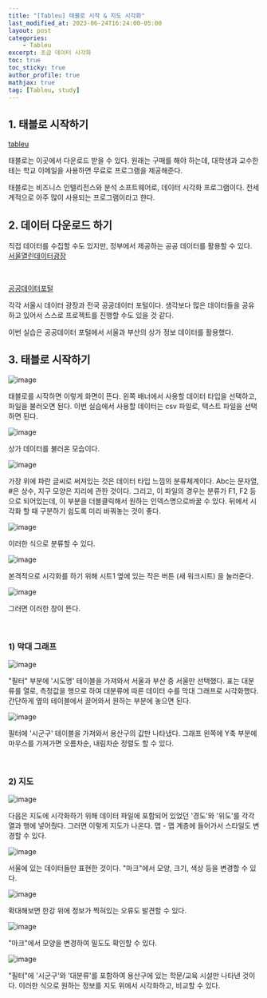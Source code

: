 ```yaml
---
title: "[Tableu] 태블로 시작 & 지도 시각화"
last_modified_at: 2023-06-24T16:24:00-05:00
layout: post
categories:
    - Tableu
excerpt: 초급 데이터 시각화
toc: true
toc_sticky: true
author_profile: true
mathjax: true
tag: [Tableu, study]
---
```


## 1. 태블로 시작하기

[tableu](www.tableau.com/ko-kr/trial/tableau-software?utm_campaign_id=2017049&utm_campaign=Prospecting-CORE-ALL-ALL-ALL-ALL&utm_medium=Paid+Search&utm_source=Naver&utm_language=KR&utm_country=SoKOR&kw=TABLEAU&adgroup=brandsearchad&adused=)


태블로는 이곳에서 다운로드 받을 수 있다.
원래는 구매를 해야 하는데, 대학생과 교수한테는 학교 이메일을 사용하면 무료로 프로그램을 제공해준다.

태블로는 비즈니스 인텔리전스와 분석 소프트웨어로, 데이터 시각화 프로그램이다. 
전세계적으로 아주 많이 사용되는 프로그램이라고 한다.


## 2. 데이터 다운로드 하기

직접 데이터를 수집할 수도 있지만, 정부에서 제공하는 공공 데이터를 활용할 수 있다.
[서울열린데이터광장](data.seoul.go.kr/)

<br>

[공공데이터포털](www.data.go.kr/)

각각 서울시 데이터 광장과 전국 공공데이터 포털이다. 
생각보다 많은 데이터들을 공유하고 있어서 스스로 프로젝트를 진행할 수도 있을 것 같다.

이번 실습은 공공데이터 포털에서 서울과 부산의 상가 정보 데이터를 활용했다.

## 3. 태블로 시작하기

![image](https://github.com/bokyung124/bokyung124.github.io/assets/53086873/78dc3930-0b7b-413e-bdfe-448976643e1c)

태블로를 시작하면 이렇게 화면이 뜬다. 
왼쪽 배너에서 사용할 데이터 타입을 선택하고, 파일을 불러오면 된다.
이번 실습에서 사용할 데이터는 csv 파일로, 텍스트 파일을 선택하면 된다.

![image](https://github.com/bokyung124/bokyung124.github.io/assets/53086873/ba141840-6a65-44d8-a560-a6bde4ec55c6)

상가 데이터를 불러온 모습이다. 

![image](https://github.com/bokyung124/bokyung124.github.io/assets/53086873/c4ea8ac7-56a4-4eb8-8598-832f612ce7c8)

가장 위에 파란 글씨로 써져있는 것은 데이터 타입 느낌의 분류체계이다. Abc는 문자열, #은 상수, 지구 모양은 지리에 관한 것이다. 그리고, 이 파일의 경우는 분류가 F1, F2 등으로 되어있는데, 이 부분을 더블클릭해서 원하는 인덱스명으로바꿀 수 있다. 뒤에서 시각화 할 때 구분하기 쉽도록 미리 바꿔놓는 것이 좋다.

![image](https://github.com/bokyung124/bokyung124.github.io/assets/53086873/d937c35f-2d48-4f8f-a125-77ded568fb0b)

이러한 식으로 분류할 수 있다.

![image](https://github.com/bokyung124/bokyung124.github.io/assets/53086873/1ff4d041-6042-40f7-b0ad-bd8b18ded411)

본격적으로 시각화를 하기 위해 시트1 옆에 있는 작은 버튼 (새 워크시트) 을 눌러준다.

![image](https://github.com/bokyung124/bokyung124.github.io/assets/53086873/f934926b-4b6d-4aaa-8a89-5e4b2080ba43)

그러면 이러한 창이 뜬다.

<br>

### 1) 막대 그래프

![image](https://github.com/bokyung124/bokyung124.github.io/assets/53086873/c7081c80-a1e5-48c0-a9e7-47a55145e4c9)

"필터" 부분에 '시도명' 테이블을 가져와서 서울과 부산 중 서울만 선택했다.
표는 대분류를 열로, 측정값을 행으로 하여 대분류에 따른 데이터 수를 막대 그래프로 시각화했다.
간단하게 옆의 테이블에서 끌어와서 원하는 부분에 놓으면 된다.

![image](https://github.com/bokyung124/bokyung124.github.io/assets/53086873/ae190883-379a-4170-82ce-579cde14ca99)

필터에 '시군구' 테이블을 가져와서 용산구의 값만 나타냈다. 
그래프 왼쪽에 Y축 부분에 마우스를 가져가면 오름차순, 내림차순 정렬도 할 수 있다.

<br>

### 2) 지도

![image](https://github.com/bokyung124/bokyung124.github.io/assets/53086873/383b8138-e31d-4e06-94d4-fa40286e77ff)

다음은 지도에 시각화하기 위해 데이터 파일에 포함되어 있었던 '경도'와 '위도'를 각각 열과 행에 넣어줬다.
그러면 이렇게 지도가 나온다. 맵 - 맵 계층에 들어가서 스타일도 변경할 수 있다.

![image](https://github.com/bokyung124/bokyung124.github.io/assets/53086873/3541c482-e58b-436c-b20d-7eb484fce5c9)

서울에 있는 데이터들만 표현한 것이다.
"마크"에서 모양, 크기, 색상 등을 변경할 수 있다.

![image](https://github.com/bokyung124/bokyung124.github.io/assets/53086873/319a3ad4-8d40-4f3a-bbff-3bd778d543ce)

확대해보면 한강 위에 정보가 찍혀있는 오류도 발견할 수 있다.

![image](https://github.com/bokyung124/bokyung124.github.io/assets/53086873/369e2263-7dd9-4188-9bc6-9cde74b286e4)

"마크"에서 모양을 변경하여 밀도도 확인할 수 있다.

![image](https://github.com/bokyung124/bokyung124.github.io/assets/53086873/338aa8b6-a9b6-4e46-b458-d70c69640536)

"필터"에 '시군구'와 '대분류'를 포함하여 용산구에 있는 학문/교육 시설만 나타낸 것이다.
이러한 식으로 원하는 정보를 지도 위에서 시각화하고, 비교할 수 있다.
